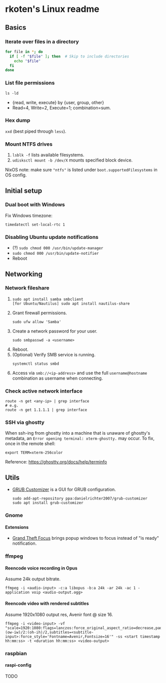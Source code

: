 # rkoten's Linux readme


## Basics

### Iterate over files in a directory
```bash
for file in *; do
  if [ -f "$file" ]; then  # Skip to include directories
    echo "$file"
  fi
done
```

### List file permissions
`ls -ld`
- {read, write, execute} by {user, group, other}
- Read=4, Write=2, Execute=1; combination=sum.

### Hex dump
`xxd` (best piped through `less`).

### Mount NTFS drives
1. `lsblk -f` lists available filesystems.
2. `udisksctl mount -b /dev/X` mounts specified block device.

NixOS note: make sure `"ntfs"` is listed under `boot.supportedFilesystems` in OS config.


## Initial setup

### Dual boot with Windows
Fix Windows timezone:
```shell
timedatectl set-local-rtc 1
```

### Disabling Ubuntu update notifications
 - (?) `sudo chmod 000 /usr/bin/update-manager`
 - `sudo chmod 000 /usr/bin/update-notifier`
 - Reboot


## Networking

### Network fileshare
 1. ```
    sudo apt install samba smbclient
    [for Ubuntu/Nautilus] sudo apt install nautilus-share
    ```
 2. Grant firewall permissions.
    ```
    sudo ufw allow 'Samba'
    ```
 3. Create a network password for your user.
    ```
    sudo smbpasswd -a <username>
    ```
 4. Reboot.
 5. (Optional) Verify  SMB service is running.
    ```
    systemctl status smbd
    ```
 6. Access via `smb://<ip-address>` and use the full `username@hostname` combination as username when connecting.

### Check active network interface
```shell
route -n get <any-ip> | grep interface
# e.g.
route -n get 1.1.1.1 | grep interface
```

### SSH via ghostty
When ssh-ing from ghostty into a machine that is unaware of ghostty's metadata, an `Error opening terminal: xterm-ghostty.` may occur. To fix, once in the remote shell:
```shell
export TERM=xterm-256color
```
Reference: https://ghostty.org/docs/help/terminfo

## Utils
  - [GRUB Customizer](https://launchpad.net/grub-customizer) is a GUI for GRUB configuration.
    ```
    sudo add-apt-repository ppa:danielrichter2007/grub-customizer
    sudo apt install grub-customizer
    ```

### Gnome

#### Extensions
  - [Grand Theft Focus](https://extensions.gnome.org/extension/5410/grand-theft-focus) brings popup windows to focus instead of "is ready" notification.

### ffmpeg

#### Reencode voice recording in Opus
Assume 24k output bitrate.
```shell
ffmpeg -i <audio-input> -c:a libopus -b:a 24k -ar 24k -ac 1 -application voip <audio-output.ogg>
```

#### Reencode video with rendered subtitles
Assume 1920x1080 output res, Avenir font @ size 16.
```shell
ffmpeg -i <video-input> -vf "scale=1920:1080:flags=lanczos:force_original_aspect_ratio=decrease,pad=1920:1080:(ow-iw)/2:(oh-ih)/2,subtitles=<subtitle-input>:force_style='Fontname=Avenir,Fontsize=16'" -ss <start timestamp hh:mm:ss> -t <duration hh:mm:ss> <video-output>
```

### raspbian

#### raspi-config
TODO
